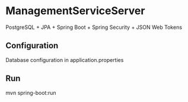 # ManagementServiceServer

PostgreSQL + JPA + Spring Boot + Spring Security + JSON Web Tokens

## Configuration

Database configuration in application.properties

## Run 
mvn spring-boot:run
